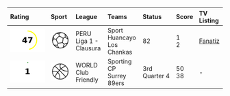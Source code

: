 | Rating                                                                                                                                 | Sport                                                                                                                | League                    | Teams                         | Status        | Score    | TV Listing                                               |
|:---------------------------------------------------------------------------------------------------------------------------------------|:---------------------------------------------------------------------------------------------------------------------|:--------------------------|:------------------------------|:--------------|:---------|:---------------------------------------------------------|
| <img src="https://raw.githubusercontent.com/BlakeDuncan25/Donut-SVG-Ratings/bac4e4a278175106499642192132b1786a9aec38/47.svg" alt="47"> | <img src="https://raw.githubusercontent.com/BlakeDuncan25/Donut-SVG-Ratings/master/soccer.png" alt="Soccer">         | PERU<br>Liga 1 - Clausura | Sport Huancayo<br>Los Chankas | 82            | 1<br>2   | <a href="https://watch.fanatiz.com/channels">Fanatiz</a> |
| <img src="https://raw.githubusercontent.com/BlakeDuncan25/Donut-SVG-Ratings/bac4e4a278175106499642192132b1786a9aec38/1.svg" alt="1">   | <img src="https://raw.githubusercontent.com/BlakeDuncan25/Donut-SVG-Ratings/master/basketball.png" alt="Basketball"> | WORLD<br>Club Friendly    | Sporting CP<br>Surrey 89ers   | 3rd Quarter 4 | 50<br>38 | -                                                        |
